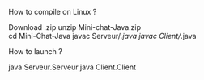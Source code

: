 How to compile on Linux ?

Download .zip
unzip Mini-chat-Java.zip<br/>
cd Mini-Chat-Java
javac Serveur/*.java
javac Client/*.java


How to launch ?  

java Serveur.Serveur
java Client.Client
